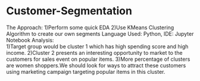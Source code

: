 # Customer-Segmentation
The Approach: 1)Perform some quick EDA
              2)Use KMeans Clustering Algorithm to create our own segments
Language Used: Python, IDE: Jupyter Notebook
Analysis:  
1)Target group would be cluster 1 which has high spending score and high income.
2)Cluster 2 presents an interesting opportunity to market to the customers for sales event on popular items.
3)More percentage of clusters are women shoppers.We should look for ways to attract these customers using marketing campaign targeting popular items in this cluster.
